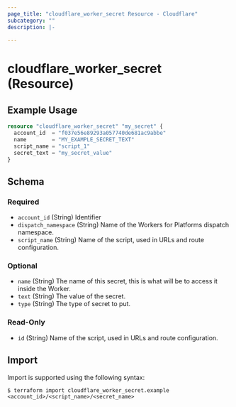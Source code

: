 ```yaml
---
page_title: "cloudflare_worker_secret Resource - Cloudflare"
subcategory: ""
description: |-
  
---
```


# cloudflare_worker_secret (Resource)



## Example Usage

```terraform
resource "cloudflare_worker_secret" "my_secret" {
  account_id  = "f037e56e89293a057740de681ac9abbe"
  name        = "MY_EXAMPLE_SECRET_TEXT"
  script_name = "script_1"
  secret_text = "my_secret_value"
}
```
<!-- schema generated by tfplugindocs -->
## Schema

### Required

- `account_id` (String) Identifier
- `dispatch_namespace` (String) Name of the Workers for Platforms dispatch namespace.
- `script_name` (String) Name of the script, used in URLs and route configuration.

### Optional

- `name` (String) The name of this secret, this is what will be to access it inside the Worker.
- `text` (String) The value of the secret.
- `type` (String) The type of secret to put.

### Read-Only

- `id` (String) Name of the script, used in URLs and route configuration.

## Import

Import is supported using the following syntax:

```shell
$ terraform import cloudflare_worker_secret.example <account_id>/<script_name>/<secret_name>
```
